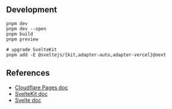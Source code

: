 ## Development

```
pnpm dev
pnpm dev --open
pnpm build
pnpm preview

# upgrade SvelteKit
pnpm add -E @sveltejs/{kit,adapter-auto,adapter-vercel}@next
```

## References

- [Cloudflare Pages doc](https://developers.cloudflare.com/pages/get-started)
- [SvelteKit doc](https://kit.svelte.dev/docs#anchor-options-sveltekit-prefetch)
- [Svelte doc](https://svelte.dev/docs#template-syntax-element-directives-class-name)
